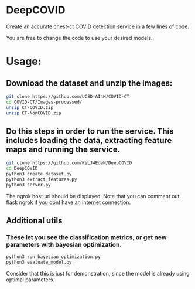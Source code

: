 # DeepCOVID
Create an accurate chest-ct COVID detection service in a few lines of code.

You are free to change the code to use your desired models.

# Usage:
## Download the dataset and unzip the images:
```bash
git clone https://github.com/UCSD-AI4H/COVID-CT
cd COVID-CT/Images-processed/
unzip CT-COVID.zip
unzip CT-NonCOVID.zip
```


## Do this steps in order to run the service. This includes loading the data, extracting feature maps and running the service.

```bash
git clone https://github.com/KiLJ4EdeN/DeepCOVID
cd DeepCOVID
python3 create_dataset.py
python3 extract_features.py
python3 server.py
```
The ngrok host url should be displayed.
Note that you can comment out flask ngrok if you dont have an internet connection.


## Additional utils
### These let you see the classification metrics, or get new parameters with bayesian optimization.
```bash
python3 run_bayesian_optimization.py
python3 evaluate_model.py
```
Consider that this is just for demonstration, since the model is already using optimal parameters.
